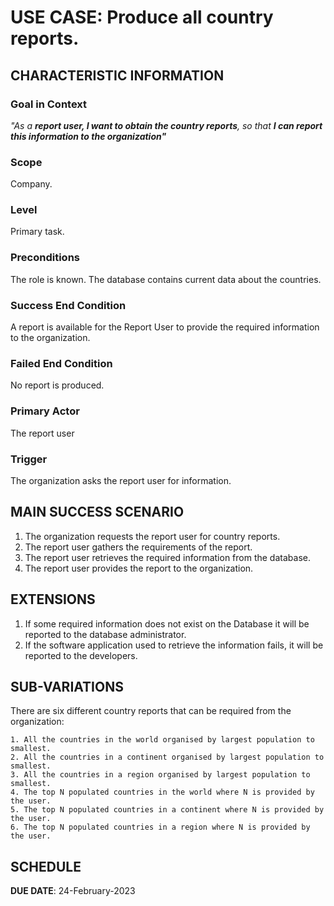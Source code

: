 # USE CASE: Produce all country reports.

## CHARACTERISTIC INFORMATION

### Goal in Context

*"As a **report user, I want to obtain the country reports**, so that **I can report this information to the organization"***

### Scope

Company.

### Level

Primary task.

### Preconditions

The role is known.  The database contains current data about the countries.

### Success End Condition

A report is available for the Report User to provide the required information to the organization.

### Failed End Condition

No report is produced.

### Primary Actor

The report user

### Trigger

The organization asks the report user for information.

## MAIN SUCCESS SCENARIO

1. The organization requests the report user for country reports.
2. The report user gathers the requirements of the report.
3. The report user retrieves the required information from the database.
4. The report user provides the report to the organization.

## EXTENSIONS

1. If some required information does not exist on the Database it will be reported to the database administrator.
2. If the software application used to retrieve the information fails, it will be reported to the developers.

## SUB-VARIATIONS

There are six different country reports that can be required from the organization:

    1. All the countries in the world organised by largest population to smallest.
    2. All the countries in a continent organised by largest population to smallest.
    3. All the countries in a region organised by largest population to smallest.
    4. The top N populated countries in the world where N is provided by the user.
    5. The top N populated countries in a continent where N is provided by the user.
    6. The top N populated countries in a region where N is provided by the user.

## SCHEDULE

**DUE DATE**: 24-February-2023